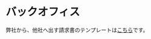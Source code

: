 # バックオフィス

弊社から、他社へ出す請求書のテンプレートは[こちら](https://docs.google.com/spreadsheets/d/1N88RqzVR091OX7wffMk71G0ke3fLUHwtltm0ZiqCjsw/edit?usp=sharing)です。
